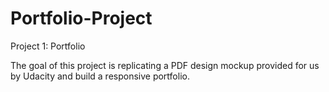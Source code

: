 # Portfolio-Project
Project 1: Portfolio

The goal of this project is replicating a PDF design mockup provided for us by Udacity and build a responsive portfolio.
[](Portfoliosnap.png)
